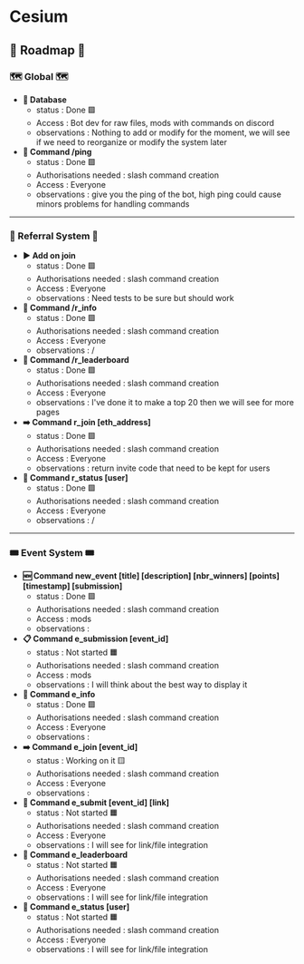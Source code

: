 # Cesium

## 📅 Roadmap 📅

### 🗺️ Global 🗺️

- **📁 Database**
    - status : Done 🟩
    - Access : Bot dev for raw files, mods with commands on discord
    - observations : Nothing to add or modify for the moment, we will see if we need to reorganize or modify the system later
- **📡 Command /ping**
    - status : Done 🟩
    - Authorisations needed : slash command creation
    - Access : Everyone
    - observations : give you the ping of the bot, high ping could cause minors problems for handling commands
----

### 📝 Referral System 📝

- **▶️ Add on join**
    - status : Done 🟩
    - Authorisations needed : slash command creation
    - Access : Everyone
    - observations : Need tests to be sure but should work
- **📰 Command /r_info**
    - status : Done 🟩
    - Authorisations needed : slash command creation
    - Access : Everyone
    - observations : /
- **🥇 Command /r_leaderboard**
    - status : Done 🟩
    - Authorisations needed : slash command creation
    - Access : Everyone
    - observations : I've done it to make a top 20 then we will see for more pages
- **➡️ Command r_join [eth_address]**
    - status : Done 🟩
    - Authorisations needed : slash command creation
    - Access : Everyone
    - observations : return invite code that need to be kept for users
- **📃 Command r_status [user]**
    - status : Done 🟩
    - Authorisations needed : slash command creation
    - Access : Everyone
    - observations : /

----

### 🎟️ Event System 🎟️

- **🆕 Command new_event [title] [description] [nbr_winners] [points] [timestamp] [submission]**
    - status : Done 🟩
    - Authorisations needed : slash command creation
    - Access : mods
    - observations :
- **📋 Command e_submission [event_id]**
    - status : Not started 🟧
    - Authorisations needed : slash command creation
    - Access : mods
    - observations : I will think about the best way to display it
- **📰 Command e_info**
    - status : Done 🟩
    - Authorisations needed : slash command creation
    - Access : Everyone
    - observations :
- **➡️ Command e_join [event_id]**
    - status : Working on it 🟨
    - Authorisations needed : slash command creation
    - Access : Everyone
    - observations :
- **📮 Command e_submit [event_id] [link]**
    - status : Not started 🟧
    - Authorisations needed : slash command creation
    - Access : Everyone
    - observations : I will see for link/file integration
- **🥇 Command e_leaderboard**
    - status : Not started 🟧
    - Authorisations needed : slash command creation
    - Access : Everyone
    - observations : I will see for link/file integration
- **📃 Command e_status [user]**
    - status : Not started 🟧
    - Authorisations needed : slash command creation
    - Access : Everyone
    - observations : I will see for link/file integration